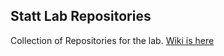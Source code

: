 ## Statt Lab Repositories 

Collection of Repositories for the lab. 
[Wiki is here](https://github.com/stattlab/.github/wiki )
